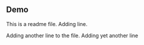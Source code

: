 ## Demo
This is a readme file.
Adding line.

Adding another line to the file.
Adding yet another line
